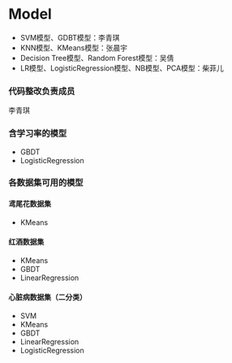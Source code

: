 # Model
- SVM模型、GDBT模型：李青琪
- KNN模型、KMeans模型：张晨宇
- Decision Tree模型、Random Forest模型：吴倩
- LR模型、LogisticRegression模型、NB模型、PCA模型：柴菲儿
### 代码整改负责成员
李青琪
### 含学习率的模型
- GBDT
- LogisticRegression
### 各数据集可用的模型
#### 鸢尾花数据集
- KMeans
#### 红酒数据集
- KMeans
- GBDT
- LinearRegression
#### 心脏病数据集（二分类）
- SVM
- KMeans
- GBDT
- LinearRegression
- LogisticRegression
